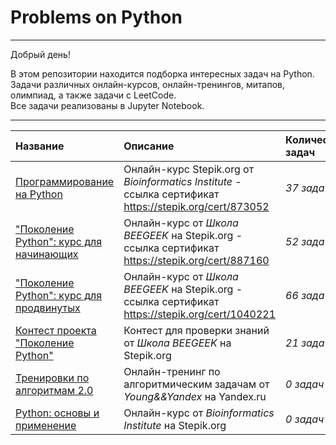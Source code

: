 # Problems on Python

---

Добрый день!

В этом репозитории находится подборка интересных задач на Python.  
Задачи различных онлайн-курсов, онлайн-тренингов, митапов, олимпиад, а также задачи с LeetCode.  
Все задачи реализованы в Jupyter Notebook.
   
   
---

| Название  | Описание | Количество задач | 
| :---------------------- | :---------------------- | :---------------------- |
| [Программирование на Python](Программирование_на_Python) | Онлайн-курс Stepik.org от *Bioinformatics Institute*  -  ссылка сертификат https://stepik.org/cert/873052 | *37 задач* |
| ["Поколение Python": курс для начинающих](Поколение_Python_начинающие) | Онлайн-курс от *Школа BEEGEEK* на Stepik.org  -  ссылка сертификат https://stepik.org/cert/887160 | *52 задачи*|
| ["Поколение Python": курс для продвинутых](Поколение_Python_продвинутые) | Онлайн-курс от *Школа BEEGEEK* на Stepik.org  -  ссылка сертификат https://stepik.org/cert/1040221 | *66 задач* |
| [Контест проекта "Поколение Python"](Контест_Поколение_Python) | Контест для проверки знаний от *Школа BEEGEEK* на Stepik.org | *21 задача* |
| [Тренировки по алгоритмам 2.0](project_13_SQL) | Онлайн-тренинг по алгоритмическим задачам от *Young&&Yandex*  на Yandex.ru | *0 задач* |
| [Python: основы и применение](project_13_SQL) | Онлайн-курс от *Bioinformatics Institute* на Stepik.org | *0 задач* |
